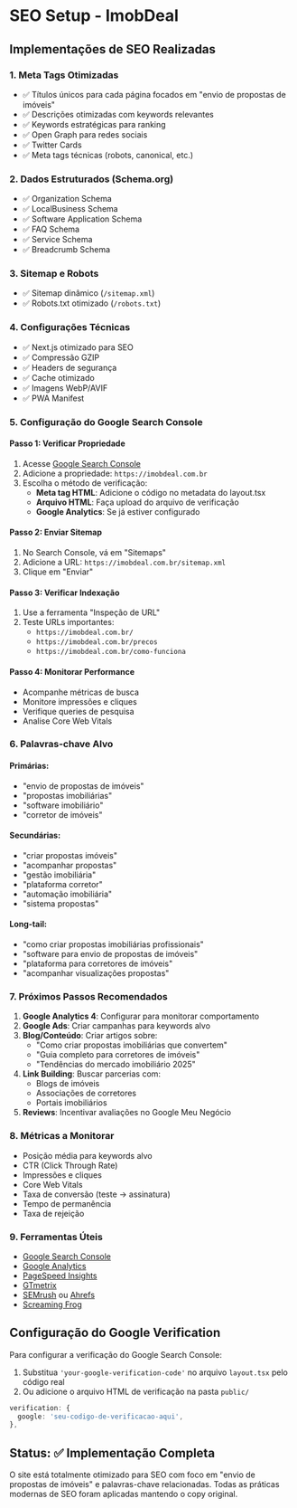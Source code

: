 # SEO Setup - ImobDeal

## Implementações de SEO Realizadas

### 1. Meta Tags Otimizadas
- ✅ Títulos únicos para cada página focados em "envio de propostas de imóveis"
- ✅ Descrições otimizadas com keywords relevantes
- ✅ Keywords estratégicas para ranking
- ✅ Open Graph para redes sociais
- ✅ Twitter Cards
- ✅ Meta tags técnicas (robots, canonical, etc.)

### 2. Dados Estruturados (Schema.org)
- ✅ Organization Schema
- ✅ LocalBusiness Schema  
- ✅ Software Application Schema
- ✅ FAQ Schema
- ✅ Service Schema
- ✅ Breadcrumb Schema

### 3. Sitemap e Robots
- ✅ Sitemap dinâmico (`/sitemap.xml`)
- ✅ Robots.txt otimizado (`/robots.txt`)

### 4. Configurações Técnicas
- ✅ Next.js otimizado para SEO
- ✅ Compressão GZIP
- ✅ Headers de segurança
- ✅ Cache otimizado
- ✅ Imagens WebP/AVIF
- ✅ PWA Manifest

### 5. Configuração do Google Search Console

#### Passo 1: Verificar Propriedade
1. Acesse [Google Search Console](https://search.google.com/search-console/)
2. Adicione a propriedade: `https://imobdeal.com.br`
3. Escolha o método de verificação:
   - **Meta tag HTML**: Adicione o código no metadata do layout.tsx
   - **Arquivo HTML**: Faça upload do arquivo de verificação
   - **Google Analytics**: Se já estiver configurado

#### Passo 2: Enviar Sitemap
1. No Search Console, vá em "Sitemaps"
2. Adicione a URL: `https://imobdeal.com.br/sitemap.xml`
3. Clique em "Enviar"

#### Passo 3: Verificar Indexação
1. Use a ferramenta "Inspeção de URL"
2. Teste URLs importantes:
   - `https://imobdeal.com.br/`
   - `https://imobdeal.com.br/precos`
   - `https://imobdeal.com.br/como-funciona`

#### Passo 4: Monitorar Performance
- Acompanhe métricas de busca
- Monitore impressões e cliques
- Verifique queries de pesquisa
- Analise Core Web Vitals

### 6. Palavras-chave Alvo

#### Primárias:
- "envio de propostas de imóveis"
- "propostas imobiliárias"  
- "software imobiliário"
- "corretor de imóveis"

#### Secundárias:
- "criar propostas imóveis"
- "acompanhar propostas"
- "gestão imobiliária"
- "plataforma corretor"
- "automação imobiliária"
- "sistema propostas"

#### Long-tail:
- "como criar propostas imobiliárias profissionais"
- "software para envio de propostas de imóveis"
- "plataforma para corretores de imóveis"
- "acompanhar visualizações propostas"

### 7. Próximos Passos Recomendados

1. **Google Analytics 4**: Configurar para monitorar comportamento
2. **Google Ads**: Criar campanhas para keywords alvo
3. **Blog/Conteúdo**: Criar artigos sobre:
   - "Como criar propostas imobiliárias que convertem"
   - "Guia completo para corretores de imóveis"
   - "Tendências do mercado imobiliário 2025"
4. **Link Building**: Buscar parcerias com:
   - Blogs de imóveis
   - Associações de corretores
   - Portais imobiliários
5. **Reviews**: Incentivar avaliações no Google Meu Negócio

### 8. Métricas a Monitorar

- Posição média para keywords alvo
- CTR (Click Through Rate)
- Impressões e cliques
- Core Web Vitals
- Taxa de conversão (teste → assinatura)
- Tempo de permanência
- Taxa de rejeição

### 9. Ferramentas Úteis

- [Google Search Console](https://search.google.com/search-console/)
- [Google Analytics](https://analytics.google.com/)
- [PageSpeed Insights](https://pagespeed.web.dev/)
- [GTmetrix](https://gtmetrix.com/)
- [SEMrush](https://semrush.com/) ou [Ahrefs](https://ahrefs.com/)
- [Screaming Frog](https://www.screamingfrog.co.uk/seo-spider/)

## Configuração do Google Verification

Para configurar a verificação do Google Search Console:

1. Substitua `'your-google-verification-code'` no arquivo `layout.tsx` pelo código real
2. Ou adicione o arquivo HTML de verificação na pasta `public/`

```typescript
verification: {
  google: 'seu-codigo-de-verificacao-aqui',
},
```

## Status: ✅ Implementação Completa

O site está totalmente otimizado para SEO com foco em "envio de propostas de imóveis" e palavras-chave relacionadas. Todas as práticas modernas de SEO foram aplicadas mantendo o copy original.
